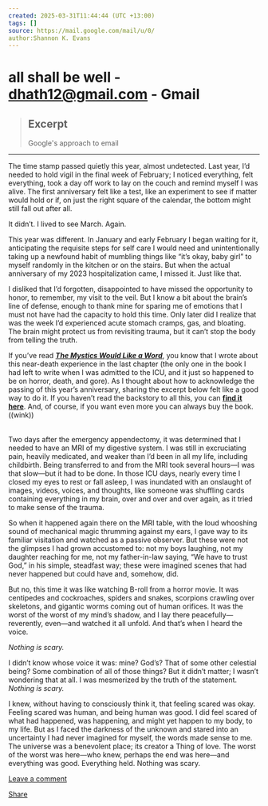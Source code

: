 ```yaml
---
created: 2025-03-31T11:44:44 (UTC +13:00)
tags: []
source: https://mail.google.com/mail/u/0/
author:Shannon K. Evans
---
```


# all shall be well - dhath12@gmail.com - Gmail

> ## Excerpt
> Google's approach to email

---
The time stamp passed quietly this year, almost undetected. Last year, I’d needed to hold vigil in the final week of February; I noticed everything, felt everything, took a day off work to lay on the couch and remind myself I was alive. The first anniversary felt like a test, like an experiment to see if matter would hold or if, on just the right square of the calendar, the bottom might still fall out after all.

It didn’t. I lived to see March. Again.

This year was different. In January and early February I began waiting for it, anticipating the requisite steps for self care I would need and unintentionally taking up a newfound habit of mumbling things like “it’s okay, baby girl” to myself randomly in the kitchen or on the stairs. But when the actual anniversary of my 2023 hospitalization came, I missed it. Just like that.

I disliked that I’d forgotten, disappointed to have missed the opportunity to honor, to remember, my visit to the veil. But I know a bit about the brain’s line of defense, enough to thank mine for sparing me of emotions that I must not have had the capacity to hold this time. Only later did I realize that was the week I’d experienced acute stomach cramps, gas, and bloating. The brain might protect us from revisiting trauma, but it can’t stop the body from telling the truth.

If you’ve read _**[The Mystics Would Like a Word](https://substack.com/redirect/26dace9f-dd14-46ef-a4d2-9236e7a67c28?j=eyJ1IjoiMW91ejZvIn0.xCUUX-G1mqOe_p0uPEybRD6sQoY3OtX97OlEZbEJxWg)**_, you know that I wrote about this near-death experience in the last chapter (the only one in the book I had left to write when I was admitted to the ICU, and it just so happened to be on horror, death, and gore). As I thought about how to acknowledge the passing of this year’s anniversary, sharing the excerpt below felt like a good way to do it. If you haven’t read the backstory to all this, you can **[find it here](https://substack.com/redirect/c9a55996-b59e-4e77-b181-a0969ec4627a?j=eyJ1IjoiMW91ejZvIn0.xCUUX-G1mqOe_p0uPEybRD6sQoY3OtX97OlEZbEJxWg)**. And, of course, if you want even more you can always buy the book. ((wink))

|  |  |  |
|--|--|--|

Two days after the emergency appendectomy, it was determined that I needed to have an MRI of my digestive system. I was still in excruciating pain, heavily medicated, and weaker than I’d been in all my life, including childbirth. Being transferred to and from the MRI took several hours—I was that slow—but it had to be done. In those ICU days, nearly every time I closed my eyes to rest or fall asleep, I was inundated with an onslaught of images, videos, voices, and thoughts, like someone was shuffling cards containing everything in my brain, over and over and over again, as it tried to make sense of the trauma.

So when it happened again there on the MRI table, with the loud whooshing sound of mechanical magic thrumming against my ears, I gave way to its familiar visitation and watched as a passive observer. But these were not the glimpses I had grown accustomed to: not my boys laughing, not my daughter reaching for me, not my father-in-law saying, “We have to trust God,” in his simple, steadfast way; these were imagined scenes that had never happened but could have and, somehow, did.

But no, this time it was like watching B-roll from a horror movie. It was centipedes and cockroaches, spiders and snakes, scorpions crawling over skeletons, and gigantic worms coming out of human orifices. It was the worst of the worst of my mind’s shadow, and I lay there peacefully—reverently, even—and watched it all unfold. And that’s when I heard the voice.

_Nothing is scary._

I didn’t know whose voice it was: mine? God’s? That of some other celestial being? Some combination of all of those things? But it didn’t matter; I wasn’t wondering that at all. I was mesmerized by the truth of the statement. _Nothing is scary._

I knew, without having to consciously think it, that feeling scared was okay. Feeling scared was human, and being human was good. I did feel scared of what had happened, was happening, and might yet happen to my body, to my life. But as I faced the darkness of the unknown and stared into an uncertainty I had never imagined for myself, the words made sense to me. The universe was a benevolent place; its creator a Thing of love. The worst of the worst was here—who knew, perhaps the end was here—and everything was good. Everything held. Nothing was scary.

[Leave a comment](https://substack.com/app-link/post?publication_id=322249&post_id=160090145&utm_source=substack&utm_medium=email&isFreemail=true&comments=true&token=eyJ1c2VyX2lkIjoxMDIyMjIyNDAsInBvc3RfaWQiOjE2MDA5MDE0NSwiaWF0IjoxNzQzMzY4MDYzLCJleHAiOjE3NDU5NjAwNjMsImlzcyI6InB1Yi0zMjIyNDkiLCJzdWIiOiJwb3N0LXJlYWN0aW9uIn0.ESjwd7amcNme4tJl8eGDcVG5Pl34IbKznsk-VjBajHA&r=1ouz6o&utm_campaign=email-half-magic-comments&action=post-comment)

[Share](https://substack.com/app-link/post?publication_id=322249&post_id=160090145&utm_source=substack&utm_medium=email&utm_content=share&utm_campaign=email-share&action=share&triggerShare=true&isFreemail=true&r=1ouz6o&token=eyJ1c2VyX2lkIjoxMDIyMjIyNDAsInBvc3RfaWQiOjE2MDA5MDE0NSwiaWF0IjoxNzQzMzY4MDYzLCJleHAiOjE3NDU5NjAwNjMsImlzcyI6InB1Yi0zMjIyNDkiLCJzdWIiOiJwb3N0LXJlYWN0aW9uIn0.ESjwd7amcNme4tJl8eGDcVG5Pl34IbKznsk-VjBajHA)
